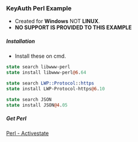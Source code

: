 ### **KeyAuth Perl Example**
- Created for **Windows** NOT **LINUX**.
- **NO SUPPORT IS PROVIDED TO THIS EXAMPLE**

##### **Installation**
- Install these on cmd.
```perl
state search libwww-perl
state install libwww-perl@6.64

state search LWP::Protocol::https
state install LWP-Protocol-https@6.10

state search JSON
state install JSON@4.05

```

##### **Get Perl**
[Perl - Activestate](https://www.activestate.com/products/perl/)
